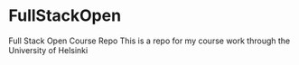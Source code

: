 # FullStackOpen
 Full Stack Open Course Repo
This is a repo for my course work through the University of Helsinki
